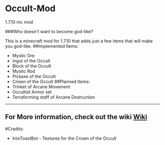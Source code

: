 # Occult-Mod
1.7.10 mc mod

###Who doesn't want to become god-like?

This is a minecraft mod for 1.7.10 that adds just a few items that will make you god-like.
##Implemented Items:
* Mystic Ore
* Ingot of the Occult
* Block of the Occult
* Mystic Rod
* Pickaxe of the Occult
* Crown of the Occult
##Planned Items:
* Trinket of Arcane Movement
* Occultist Armor set
* Terraforming staff of Arcane Destruction

---
For More information, check out the wiki [Wiki](https://github.com/vikingiwan/Occult-Mod/wiki)
---

#Credits:
* IronToastBot - Textures for the Crown of the Occult